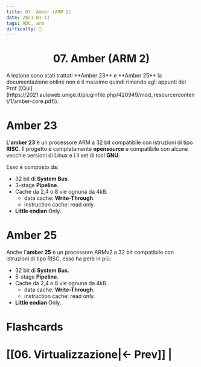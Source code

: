 ```yaml
---
title: 07. Amber (ARM 2)
date: 2023-01-11
tags: ADC, arm
difficulty: 🔴
---
```


<h1  style="text-align: center;">  07. Amber (ARM 2) </h1> 
A lezione sono stati trattati **Amber 23** e **Amber 25** la documentazione online non è il massimo quindi rimando agli appunti del Prof ([Qui](https://2021.aulaweb.unige.it/pluginfile.php/420949/mod_resource/content/1/amber-core.pdf)).


# Amber 23

**L'amber 23** è un processore ARM a 32 bit compatibile con istruzioni di tipo **RISC**.
Il progetto è completamente **opensource** e compatibile con alcune vecchie versioni di Linux e i il set di tool **GNU**.

Esso è composto da:
- 32 bit di **System Bus**.
- 3-stage **Pipeline**.
- Cache da 2,4 o 8 vie ognuna da 4kB.
	- data cache:  **Write-Through**.
	- instruction cache: read only.
- **Little endian** Only.


# Amber 25

Anche l'**amber 25** è un processore ARMv2 a 32 bit compatibile con istruzioni di tipo RISC, esso ha però in più:

- 32 bit di **System Bus.**
- 5-stage **Pipeline**.
- Cache da 2,4 o 8 vie ognuna da 4kB.
	- data cache:  **Write-Through**.
	- instruction cache: read only.
- **Little endian** Only.


# Flashcards

# [[06. Virtualizzazione|← Prev]] |
